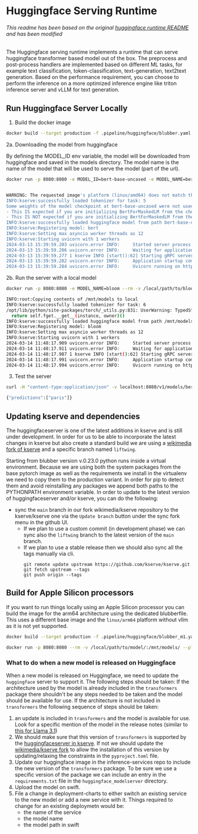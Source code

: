 # Huggingface Serving Runtime
###### This readme has been based on the original [huggingface runtime README](https://github.com/kserve/kserve/tree/master/python/huggingfaceserver) and has been modified

The Huggingface serving runtime implements a runtime that can serve huggingface transformer based model out of the box.
The preprocess and post-process handlers are implemented based on different ML tasks, for example text classification,
token-classification, text-generation, text2text generation. Based on the performance requirement, you can choose to perform
the inference on a more optimized inference engine like triton inference server and vLLM for text generation.


## Run Huggingface Server Locally

1. Build the docker image
```bash
docker build --target production -f .pipeline/huggingface/blubber.yaml --platform=linux/amd64 -t hf:kserve .
```

2a. Downloading the model from huggingface

By defining the MODEL_ID env variable, the model will be downloaded from huggingface and saved in the models directory. The model name
is the name of the model that will be used to serve the model (part of the url).
```bash
docker run -p 8080:8080 -e MODEL_ID=bert-base-uncased -e MODEL_NAME=bert hf:kserve


WARNING: The requested image's platform (linux/amd64) does not match the detected host platform (linux/arm64/v8) and no specific platform was requested
INFO:kserve:successfully loaded tokenizer for task: 5
Some weights of the model checkpoint at bert-base-uncased were not used when initializing BertForMaskedLM: ['bert.pooler.dense.bias', 'bert.pooler.dense.weight', 'cls.seq_relationship.bias', 'cls.seq_relationship.weight']
- This IS expected if you are initializing BertForMaskedLM from the checkpoint of a model trained on another task or with another architecture (e.g. initializing a BertForSequenceClassification model from a BertForPreTraining model).
- This IS NOT expected if you are initializing BertForMaskedLM from the checkpoint of a model that you expect to be exactly identical (initializing a BertForSequenceClassification model from a BertForSequenceClassification model).
INFO:kserve:successfully loaded huggingface model from path bert-base-uncased
INFO:kserve:Registering model: bert
INFO:kserve:Setting max asyncio worker threads as 12
INFO:kserve:Starting uvicorn with 1 workers
2024-03-13 15:39:59.203 uvicorn.error INFO:     Started server process [1]
2024-03-13 15:39:59.206 uvicorn.error INFO:     Waiting for application startup.
2024-03-13 15:39:59.277 1 kserve INFO [start():62] Starting gRPC server on [::]:8081
2024-03-13 15:39:59.282 uvicorn.error INFO:     Application startup complete.
2024-03-13 15:39:59.284 uvicorn.error INFO:     Uvicorn running on http://0.0.0.0:8080 (Press CTRL+C to quit)
```

2b. Run the server with a local model

``` bash
docker run -p 8080:8080 -e MODEL_NAME=bloom --rm -v /local/path/to/bloom-560m:/mnt/models/ hf:kserve

INFO:root:Copying contents of /mnt/models to local
INFO:kserve:successfully loaded tokenizer for task: 6
/opt/lib/python/site-packages/torch/_utils.py:831: UserWarning: TypedStorage is deprecated. It will be removed in the future and UntypedStorage will be the only storage class. This should only matter to you if you are using storages directly.  To access UntypedStorage directly, use tensor.untyped_storage() instead of tensor.storage()
  return self.fget.__get__(instance, owner)()
INFO:kserve:successfully loaded huggingface model from path /mnt/models
INFO:kserve:Registering model: bloom
INFO:kserve:Setting max asyncio worker threads as 12
INFO:kserve:Starting uvicorn with 1 workers
2024-03-14 11:48:17.909 uvicorn.error INFO:     Started server process [1]
2024-03-14 11:48:17.911 uvicorn.error INFO:     Waiting for application startup.
2024-03-14 11:48:17.987 1 kserve INFO [start():62] Starting gRPC server on [::]:8081
2024-03-14 11:48:17.991 uvicorn.error INFO:     Application startup complete.
2024-03-14 11:48:17.994 uvicorn.error INFO:     Uvicorn running on http://0.0.0.0:8080 (Press CTRL+C to quit)

```

3. Test the server
```bash
curl -H "content-type:application/json" -v localhost:8080/v1/models/bert:predict -d '{"instances": ["The capital of france is [MASK]."] }'

{"predictions":["paris"]}
```

## Updating kserve and dependencies

The huggingfaceserver is one of the latest additions in kserve and is still under development. In order for us to be able
to incorporate the latest changes in kserve but also create a standard build we are using a [wikimedia fork of kserve](https://github.com/wikimedia/kserve)
and a specific branch named `liftwing`.

Starting from blubber version v.0.23.0 python runs inside a virtual environment. Because we are using both the
system packages from the base pytorch image as well as the requirements we install in the virtualenv we need to copy
them to the production variant. In order for pip to detect them and avoid reinstalling any packages we append both paths
to the PYTHONPATH environment variable.
In order to update to the latest version of huggingfaceserver and/or kserve, you can do the following:
- sync the `main` branch in our fork wikimedia/kserve repository to the kserve/kserve one via the `Update branch` button under the sync fork menu in the github UI.
  - If we plan to use a custom commit (in development phase) we can sync also the `liftwing` branch to the latest version of the `main` branch.
  - If we plan to use a stable release then we should also sync all the tags manually via cli.
    ```
    git remote update upstream https://github.com/kserve/kserve.git
    git fetch upstream --tags
    git push origin --tags
    ```


## Build for Apple Silicon processors

If you want to run things locally using an Apple Silicon processor you can build the image for the arm64 architecture using the dedicated blubberfile.
This uses a different base image and the `linux/arm64` platform without vllm as it is not yet supported.
```bash
docker build --target production -f .pipeline/huggingface/blubber_m1.yaml --platform=linux/arm64 -t hf:kserve-m1 .
```


```bash
docker run -p 8080:8080 --rm -v /local/path/to/model/:/mnt/models/ --platform=linux/arm64 -e MODEL_NAME=name hf:kserve-m1
```


### What to do when a new model is released on Huggingface

When a new model is released on Huggingface, we need to update the `huggingface` server to support it. The following steps should be taken:
If the architecture used by the model is already included in the `transformers` package there shouldn't be any steps needed to be taken and the model should be available for use.
If the architecture is not included in `transformers` the following sequence of steps should be taken:
1. an update is included in `transformers` and the model is available for use. Look for a specific mention of the model in the release notes (similar to [this for Llama 3.1](https://github.com/huggingface/transformers/releases/tag/v4.43.0))
2. We should make sure that this version of `transformers` is supported by the [huggingfaceserver in kserve](https://github.com/kserve/kserve/blob/master/python/huggingfaceserver/pyproject.toml#L15).
   If not we should update the [wikimedia/kserve fork](https://github.com/wikimedia/kserve) to allow the installation of this version by updating/relaxing the constraints in the `pyproject.toml` file.
3. Update our huggingface image in the inference-services repo to include the new version of the `transformers` package.
   To be sure we use a specific version of the package we can include an entry in the `requirements.txt` file in the `huggingface_modelserver` directory.
4. Upload the model on swift.
5. File a change in deployment-charts to either switch an existing service to the new model or add a new service with it. Things required to change for an existing deploymetn would be:
    - the name of the service
    - the model name
    - the model path in swift
